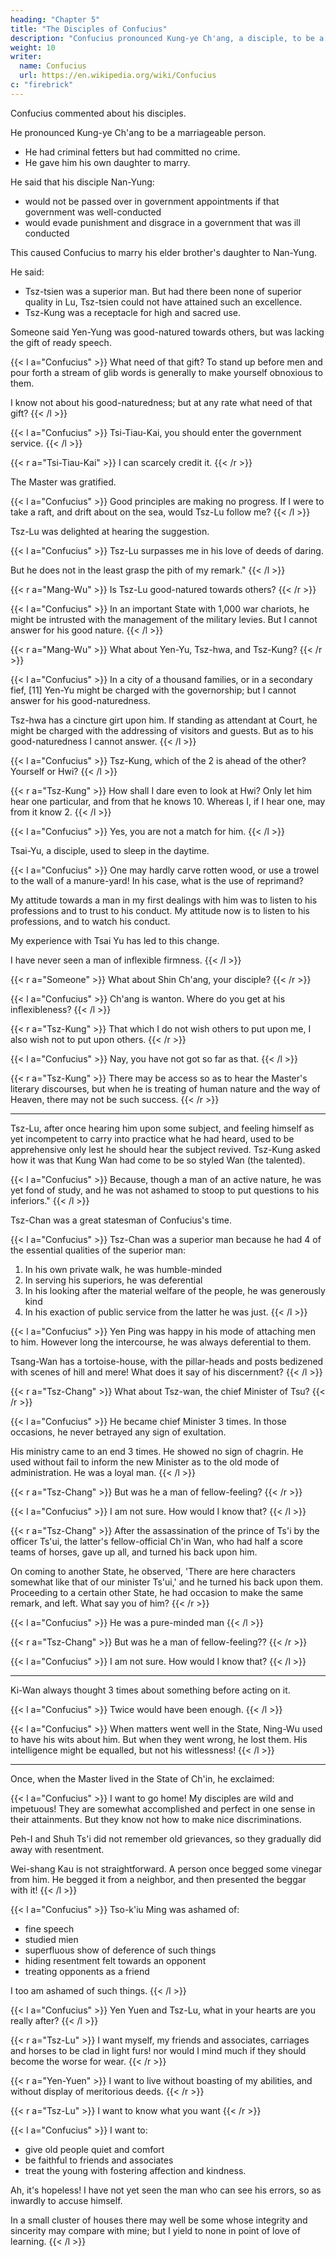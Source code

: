 ```yaml
---
heading: "Chapter 5"
title: "The Disciples of Confucius"
description: "Confucius pronounced Kung-ye Ch'ang, a disciple, to be a marriageable person"
weight: 10
writer:
  name: Confucius
  url: https://en.wikipedia.org/wiki/Confucius
c: "firebrick"
---
```



Confucius commented about his disciples. 

He pronounced Kung-ye Ch'ang to be a marriageable person. 
- He had criminal fetters but had committed no crime.
- He gave him his own daughter to marry. 

He said that his disciple Nan-Yung:
- would not be passed over in government appointments if that government was well-conducted
- would evade punishment and disgrace in a government that was ill conducted

This caused Confucius to marry his elder brother's daughter to Nan-Yung. 

He said:
- Tsz-tsien was a superior man. But had there been none of superior quality in Lu, Tsz-tsien could not have attained such an excellence.
- Tsz-Kung was a receptacle for high and sacred use. 

Someone said Yen-Yung was good-natured towards others, but was lacking the gift of ready speech.

{{< l a="Confucius" >}}
What need of that gift? To stand up before men and pour forth a stream of glib words is generally to make yourself obnoxious to them. 

I know not about his good-naturedness; but at any rate what need of that gift?
{{< /l >}}


{{< l a="Confucius" >}}
Tsi-Tiau-Kai, you should enter the government service. 
{{< /l >}}

{{< r a="Tsi-Tiau-Kai" >}}
I can scarcely credit it.
{{< /r >}}

The Master was gratified. 

{{< l a="Confucius" >}}
Good principles are making no progress. If I were to take a raft, and drift about on the sea, would Tsz-Lu follow me?
{{< /l >}}

Tsz-Lu was delighted at hearing the suggestion. 

{{< l a="Confucius" >}}
Tsz-Lu surpasses me in his love of deeds of daring. 

But he does not in the least grasp the pith of my remark." 
{{< /l >}}


{{< r a="Mang-Wu" >}}
Is Tsz-Lu good-natured towards others?
{{< /r >}}

{{< l a="Confucius" >}}
In an important State with 1,000 war chariots, he might be intrusted with the management of the military levies. But I cannot answer for his good nature.
{{< /l >}}

{{< r a="Mang-Wu" >}}
What about Yen-Yu, Tsz-hwa, and Tsz-Kung?
{{< /r >}}

{{< l a="Confucius" >}}
In a city of a thousand families, or in a secondary fief, [11] Yen-Yu might be charged with the governorship; but I cannot answer for his good-naturedness.

Tsz-hwa has a cincture girt upon him. If standing as attendant at Court, he might be charged with the addressing of visitors and guests. But as to his good-naturedness I cannot answer.
{{< /l >}}

{{< l a="Confucius" >}}
Tsz-Kung, which of the 2 is ahead of the other? Yourself or Hwi? 
{{< /l >}}

{{< r a="Tsz-Kung" >}}
How shall I dare even to look at Hwi? Only let him hear one particular, and from that he knows 10. Whereas I, if I hear one, may from it know 2.
{{< /l >}}

{{< l a="Confucius" >}}
Yes, you are not a match for him.
{{< /l >}}


Tsai-Yu, a disciple, used to sleep in the daytime. 

{{< l a="Confucius" >}}
One may hardly carve rotten wood, or use a trowel to the wall of a manure-yard! In his case, what is the use of reprimand? 

My attitude towards a man in my first dealings with him was to listen to his professions and to trust to his conduct. My attitude now is to listen to his professions, and to watch his conduct. 

My experience with Tsai Yu has led to this change. 

I have never seen a man of inflexible firmness.
{{< /l >}}

{{< r a="Someone" >}}
What about Shin Ch'ang, your disciple? 
{{< /r >}}

{{< l a="Confucius" >}}
Ch'ang is wanton. Where do you get at his inflexibleness? 
{{< /l >}}

{{< r a="Tsz-Kung" >}}
That which I do not wish others to put upon me, I also wish not to put upon others.
{{< /r >}}

{{< l a="Confucius" >}}
Nay, you have not got so far as that.
{{< /l >}}

{{< r a="Tsz-Kung" >}}
There may be access so as to hear the Master's literary discourses, but when he is treating of human nature and the way of Heaven, there may not be such success.
{{< /r >}}

---

Tsz-Lu, after once hearing him upon some subject, and feeling himself as yet incompetent to carry into practice what he had heard, used to be apprehensive only lest he should hear the subject revived. Tsz-Kung asked how it was that Kung Wan had come to be so styled Wan (the talented). 

{{< l a="Confucius" >}}
Because, though a man of an active nature, he was yet fond of study, and he was not ashamed to stoop to put questions to his inferiors." 
{{< /l >}}



Tsz-Chan was a great statesman of Confucius's time.

{{< l a="Confucius" >}}
Tsz-Chan was a superior man because he had 4 of the essential qualities of the superior man:

1. In his own private walk, he was humble-minded
2. In serving his superiors, he was deferential
3. In his looking after the material welfare of the people, he was generously kind
4. In his exaction of public service from the latter he was just. 
{{< /l >}}


{{< l a="Confucius" >}}
Yen Ping was happy in his mode of attaching men to him. However long the intercourse, he was always deferential to them.

Tsang-Wan <!-- , he asked, "What is to be said of this man's discernment?�this man with --> has a tortoise-house, with the pillar-heads and posts bedizened with scenes of hill and mere! What does it say of his discernment? 
{{< /l >}}

{{< r a="Tsz-Chang" >}}
What about Tsz-wan, the chief Minister of Tsu?
{{< /r >}}

{{< l a="Confucius" >}}
He became chief Minister 3 times. In those occasions, he never betrayed any sign of exultation. 

His ministry came to an end 3 times. He showed no sign of chagrin. He used without fail to inform the new Minister as to the old mode of administration. He was a loyal man.
{{< /l >}}

{{< r a="Tsz-Chang" >}}
But was he a man of fellow-feeling?
{{< /r >}}

{{< l a="Confucius" >}}
I am not sure. How would I know that?
{{< /l >}}

{{< r a="Tsz-Chang" >}}
After the assassination of the prince of Ts'i by the officer Ts'ui, the latter's fellow-official Ch'in Wan, who had half a score teams of horses, gave up all, and turned his back upon him. 

On coming to another State, he observed, 'There are here characters somewhat like that of our minister Ts'ui,' and he turned his back upon them. Proceeding to a certain other State, he had occasion to make the same remark, and left. What say you of him?
{{< /r >}}

{{< l a="Confucius" >}}
He was a pure-minded man
{{< /l >}}

{{< r a="Tsz-Chang" >}}
But was he a man of fellow-feeling??
{{< /r >}}

{{< l a="Confucius" >}}
I am not sure. How would I know that?
{{< /l >}}

---

Ki-Wan always thought 3 times about something before acting on it. 

{{< l a="Confucius" >}}
Twice would have been enough.
{{< /l >}}

{{< l a="Confucius" >}}
When matters went well in the State, Ning-Wu used to have his wits about him. But when they went wrong, he lost them. His intelligence might be equalled, but not his witlessness! 
{{< /l >}}

----

Once, when the Master lived in the State of Ch'in, he exclaimed:

{{< l a="Confucius" >}}
I want to go home! My disciples are wild and impetuous! They are somewhat accomplished and perfect in one sense in their attainments. But they know not how to make nice discriminations.

Peh-I and Shuh Ts'i did not remember old grievances, so they gradually did away with resentment.

Wei-shang Kau is not straightforward. A person once begged some vinegar from him. He begged it from a neighbor, and then presented the beggar with it!
{{< /l >}}

{{< l a="Confucius" >}}
Tso-k'iu Ming was ashamed of:
- fine speech
- studied mien
- superfluous show of deference of such things
- hiding resentment felt towards an opponent
- treating opponents as a friend

I too am ashamed of such things. 
{{< /l >}}

{{< l a="Confucius" >}}
Yen Yuen and Tsz-Lu, what in your hearts are you really after? 
{{< /l >}}

{{< r a="Tsz-Lu" >}}
I want myself, my friends and associates, carriages and horses to be clad in light furs! nor would I mind much if they should become the worse for wear.
{{< /r >}}

{{< r a="Yen-Yuen" >}}
I want to live without boasting of my abilities, and without display of meritorious deeds.
{{< /r >}}

{{< r a="Tsz-Lu" >}}
I want to know what you want
{{< /r >}}

{{< l a="Confucius" >}}
I want to:
- give old people quiet and comfort
- be faithful to friends and associates
- treat the young with fostering affection and kindness.

Ah, it's hopeless! I have not yet seen the man who can see his errors, so as inwardly to accuse himself.

In a small cluster of houses there may well be some whose integrity and sincerity may compare with mine; but I yield to none in point of love of learning.
{{< /l >}}


<!-- [Footnote 11=  Lit., a House of 100 war chariots.]  -->
